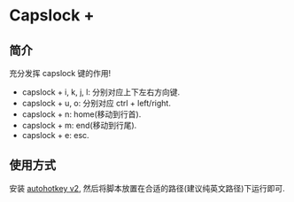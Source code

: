 # Capslock +

## 简介

充分发挥 capslock 键的作用!

* capslock + i, k, j, l: 分别对应上下左右方向键.
* capslock + u, o: 分别对应 ctrl + left/right.
* capslock + n: home(移动到行首).
* capslock + m: end(移动到行尾).
* capslock + e: esc.

## 使用方式

安装 [autohotkey v2](https://www.autohotkey.com/), 然后将脚本放置在合适的路径(建议纯英文路径)下运行即可.